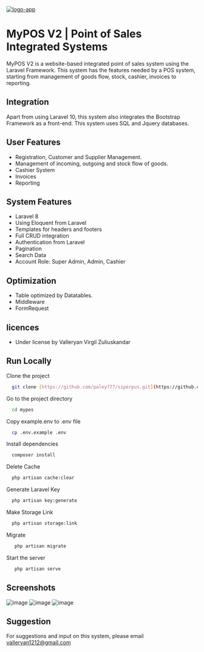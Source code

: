<a href="https://ibb.co/w79WMN9"><img src="https://i.ibb.co/w79WMN9/logo-app.png" alt="logo-app" border="0"></a>

# MyPOS V2 | Point of Sales Integrated Systems

MyPOS V2 is a website-based integrated point of sales system using the Laravel Framework. This system has the features needed by a POS system, starting from management of goods flow, stock, cashier, invoices to reporting.

## Integration
Apart from using Laravel 10, this system also integrates the Bootstrap Framework as a front-end. This system uses SQL and Jquery databases.

## User Features

- Registration, Customer and Supplier Management.
- Management of incoming, outgoing and stock flow of goods.
- Cashier System
- Invoices
- Reporting
  
## System Features

- Laravel 8
- Using Eloquent from Laravel
- Templates for headers and footers
- Full CRUD integration
- Authentication from Laravel
- Pagination
- Search Data
- Account Role: Super Admin, Admin, Cashier

## Optimization

- Table optimized by Datatables.
- Middleware
- FormRequest

## licences

- Under license by Valleryan Virgil Zuliuskandar

## Run Locally

Clone the project

```bash
  git clone [https://github.com/paley777/siperpus.git](https://github.com/paley777/mypos.git)
```

Go to the project directory

```bash
  cd mypos
```

Copy example.env to .env file

```bash
  cp .env.example .env
```

Install dependencies

```bash
  composer install
```

Delete Cache

```bash
  php artisan cache:clear
```
Generate Laravel Key

```bash
  php artisan key:generate
```
Make Storage Link

```bash
  php artisan storage:link
```
Migrate

```bash
   php artisan migrate
```
Start the server

```bash
   php artisan serve
```

## Screenshots

![image](https://github.com/paley777/mypos/assets/97278264/28f6eed1-2c6c-438f-8eeb-a647c29bc9fc)
![image](https://github.com/paley777/mypos/assets/97278264/4fdc36c5-841c-47e9-ab61-96533c625045)
![image](https://github.com/paley777/mypos/assets/97278264/4c318138-2fbd-46f9-87a8-da683e834624)

## Suggestion
For suggestions and input on this system, please email valleryan1212@gmail.com
